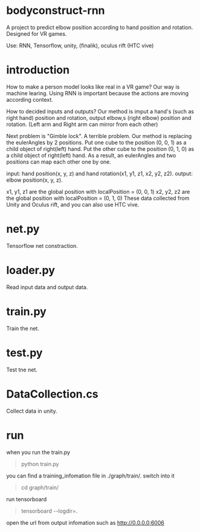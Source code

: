 # bodyconstruct-rnn

A project to predict elbow position according to hand position and rotation.
Designed for VR games.

Use: RNN, Tensorflow, unity, (finalik), oculus rift (HTC vive)

# introduction
How to make a person model looks like real in a VR game? Our way is machine learing.
Using RNN is important because the actions are moving according context.

How to decided inputs and outputs? Our method is imput a hand's (such as right hand) position and rotation, output elbow,s (right elbow) position and rotation. (Left arm and Right arm can mirror from each other)

Next problem is "Gimble lock". A terrible problem.
Our method is replacing the eulerAngles by 2 positions.
Put one cube to the position (0, 0, 1) as a child object of right(left) hand.
Put the other cube to the position (0, 1, 0) as a child object of right(left) hand.
As a result, an eulerAngles and two positions can map each other one by one.


input: hand position(x, y, z) and hand rotation(x1, y1, z1, x2, y2, z2).
output: elbow position(x, y, z).

x1, y1, z1 are the global position with localPosition = (0, 0, 1) 
x2, y2, z2 are the global position with localPosition = (0, 1, 0)
These data collected from Unity and Oculus rift, and you can also use HTC vive.

# net.py
Tensorflow net constraction.

# loader.py
Read input data and output data.

# train.py
Train the net.

# test.py
Test tne net.

# DataCollection.cs
Collect data in unity.

# run
when you run the train.py
   > python train.py

you can find a training_infomation file in ./graph/train/. 
switch into it
   > cd graph/train/
   
run tensorboard
   > tensorboard --logdir=.
   
open the url from output infomation such as http://0.0.0.0:6006
